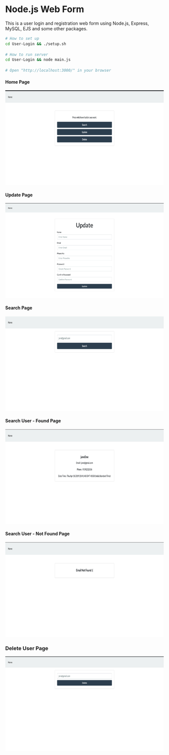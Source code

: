 # Node.js Web Form
This is a user login and registration web form using Node.js, Express, MySQL, EJS and some other packages.

```sh
# How to set up
cd User-Login && ./setup.sh

# How to run server
cd User-Login && node main.js

# Open "http://localhost:3000/" in your browser

```






#### Home Page
<p align="center">
  <img width="760" height="300" src="https://github.com/ithink20/Node-js-project/blob/master/Screenshots/Home.png">
</p>

#### Update Page
<p align="center">
  <img width="760" height="300" src="https://github.com/ithink20/Node-js-project/blob/master/Screenshots/update.png">
</p>


#### Search Page
<p align="center">
  <img width="760" height="300" src="https://github.com/ithink20/Node-js-project/blob/master/Screenshots/search.png">
</p>


#### Search User - Found Page
<p align="center">
  <img width="760" height="300" src="https://github.com/ithink20/Node-js-project/blob/master/Screenshots/user_found.png">
</p>

#### Search User - Not Found Page
<p align="center">
  <img width="760" height="300" src="https://github.com/ithink20/Node-js-project/blob/master/Screenshots/user_notfound.png">
</p>

### Delete User Page
<p align="center">
  <img width="760" height="300" src="https://github.com/ithink20/Node-js-project/blob/master/Screenshots/Delete.png">
</p>


